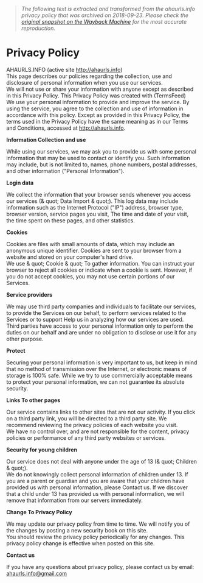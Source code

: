 > *The following text is extracted and transformed from the ahaurls.info privacy policy that was archived on 2018-09-23. Please check the [original snapshot on the Wayback Machine](https://web.archive.org/web/20180923043236id_/http%3A//ahaurls.info/pages/privacy) for the most accurate reproduction.*

# Privacy Policy

AHAURLS.INFO (active site http://ahaurls.info)  
This page describes our policies regarding the collection, use and disclosure of personal information when you use our services.  
We will not use or share your information with anyone except as described in this Privacy Policy. This Privacy Policy was created with (TermsFeed)  
We use your personal information to provide and improve the service. By using the service, you agree to the collection and use of information in accordance with this policy. Except as provided in this Privacy Policy, the terms used in the Privacy Policy have the same meaning as in our Terms and Conditions, accessed at http://ahaurls.info.

**Information Collection and use**

While using our services, we may ask you to provide us with some personal information that may be used to contact or identify you. Such information may include, but is not limited to, names, phone numbers, postal addresses, and other information ("Personal Information").

**Login data**

We collect the information that your browser sends whenever you access our services (& quot; Data Import & quot;). This log data may include information such as the Internet Protocol ("IP") address, browser type, browser version, service pages you visit, The time and date of your visit, the time spent on these pages, and other statistics.

**Cookies**

Cookies are files with small amounts of data, which may include an anonymous unique identifier. Cookies are sent to your browser from a website and stored on your computer's hard drive.  
We use & quot; Cookie & quot; To gather information. You can instruct your browser to reject all cookies or indicate when a cookie is sent. However, if you do not accept cookies, you may not use certain portions of our Services.

**Service providers**

We may use third party companies and individuals to facilitate our services, to provide the Services on our behalf, to perform services related to the Services or to support Help us in analyzing how our services are used.  
Third parties have access to your personal information only to perform the duties on our behalf and are under no obligation to disclose or use it for any other purpose.

**Protect**

Securing your personal information is very important to us, but keep in mind that no method of transmission over the Internet, or electronic means of storage is 100% safe. While we try to use commercially acceptable means to protect your personal information, we can not guarantee its absolute security.

**Links To other pages**

Our service contains links to other sites that are not our activity. If you click on a third party link, you will be directed to a third party site. We recommend reviewing the privacy policies of each website you visit.  
We have no control over, and are not responsible for the content, privacy policies or performance of any third party websites or services.

**Security for young children**

Our service does not deal with anyone under the age of 13 (& quot; Children & quot;).  
We do not knowingly collect personal information of children under 13. If you are a parent or guardian and you are aware that your children have provided us with personal information, please Contact us. If we discover that a child under 13 has provided us with personal information, we will remove that information from our servers immediately.

**Change To Privacy Policy**

We may update our privacy policy from time to time. We will notify you of the changes by posting a new security book on this site.  
You should review the privacy policy periodically for any changes. This privacy policy change is effective when posted on this site.

**Contact us**

If you have any questions about privacy policy, please contact us by email: ahaurls.info@gmail.com
